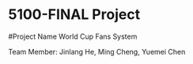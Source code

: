 # 5100-FINAL Project

#Project Name
World Cup Fans System

Team Member: Jinlang He, Ming Cheng, Yuemei Chen



